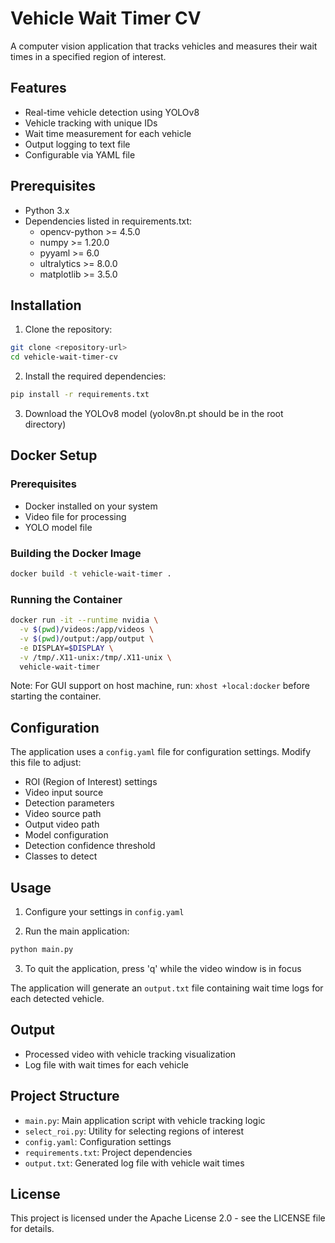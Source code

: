 # Vehicle Wait Timer CV

A computer vision application that tracks vehicles and measures their wait times in a specified region of interest.

## Features

- Real-time vehicle detection using YOLOv8
- Vehicle tracking with unique IDs
- Wait time measurement for each vehicle
- Output logging to text file
- Configurable via YAML file

## Prerequisites

- Python 3.x
- Dependencies listed in requirements.txt:
  - opencv-python >= 4.5.0
  - numpy >= 1.20.0
  - pyyaml >= 6.0
  - ultralytics >= 8.0.0
  - matplotlib >= 3.5.0

## Installation

1. Clone the repository:
```bash
git clone <repository-url>
cd vehicle-wait-timer-cv
```

2. Install the required dependencies:
```bash
pip install -r requirements.txt
```

3. Download the YOLOv8 model (yolov8n.pt should be in the root directory)

## Docker Setup

### Prerequisites
- Docker installed on your system
- Video file for processing
- YOLO model file

### Building the Docker Image
```bash
docker build -t vehicle-wait-timer .
```

### Running the Container
```bash
docker run -it --runtime nvidia \
  -v $(pwd)/videos:/app/videos \
  -v $(pwd)/output:/app/output \
  -e DISPLAY=$DISPLAY \
  -v /tmp/.X11-unix:/tmp/.X11-unix \
  vehicle-wait-timer
```

Note: For GUI support on host machine, run: `xhost +local:docker` before starting the container.

## Configuration

The application uses a `config.yaml` file for configuration settings. Modify this file to adjust:
- ROI (Region of Interest) settings
- Video input source
- Detection parameters
- Video source path
- Output video path
- Model configuration
- Detection confidence threshold
- Classes to detect

## Usage

1. Configure your settings in `config.yaml`

2. Run the main application:
```bash
python main.py
```

3. To quit the application, press 'q' while the video window is in focus

The application will generate an `output.txt` file containing wait time logs for each detected vehicle.

## Output

- Processed video with vehicle tracking visualization
- Log file with wait times for each vehicle

## Project Structure

- `main.py`: Main application script with vehicle tracking logic
- `select_roi.py`: Utility for selecting regions of interest
- `config.yaml`: Configuration settings
- `requirements.txt`: Project dependencies
- `output.txt`: Generated log file with vehicle wait times

## License

This project is licensed under the Apache License 2.0 - see the LICENSE file for details.